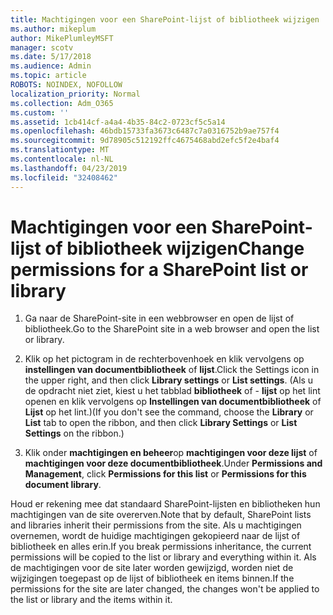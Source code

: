 ```yaml
---
title: Machtigingen voor een SharePoint-lijst of bibliotheek wijzigen
ms.author: mikeplum
author: MikePlumleyMSFT
manager: scotv
ms.date: 5/17/2018
ms.audience: Admin
ms.topic: article
ROBOTS: NOINDEX, NOFOLLOW
localization_priority: Normal
ms.collection: Adm_O365
ms.custom: ''
ms.assetid: 1cb414cf-a4a4-4b35-84c2-0723cf5c5a14
ms.openlocfilehash: 46bdb15733fa3673c6487c7a0316752b9ae757f4
ms.sourcegitcommit: 9d78905c512192ffc4675468abd2efc5f2e4baf4
ms.translationtype: MT
ms.contentlocale: nl-NL
ms.lasthandoff: 04/23/2019
ms.locfileid: "32408462"
---
```

# <a name="change-permissions-for-a-sharepoint-list-or-library"></a><span data-ttu-id="ad1de-102">Machtigingen voor een SharePoint-lijst of bibliotheek wijzigen</span><span class="sxs-lookup"><span data-stu-id="ad1de-102">Change permissions for a SharePoint list or library</span></span>

1. <span data-ttu-id="ad1de-103">Ga naar de SharePoint-site in een webbrowser en open de lijst of bibliotheek.</span><span class="sxs-lookup"><span data-stu-id="ad1de-103">Go to the SharePoint site in a web browser and open the list or library.</span></span>
    
2. <span data-ttu-id="ad1de-104">Klik op het pictogram in de rechterbovenhoek en klik vervolgens op **instellingen van documentbibliotheek** of **lijst**.</span><span class="sxs-lookup"><span data-stu-id="ad1de-104">Click the Settings icon in the upper right, and then click **Library settings** or **List settings**.</span></span> <span data-ttu-id="ad1de-105">(Als u de opdracht niet ziet, kiest u het tabblad **bibliotheek** of - **lijst** op het lint openen en klik vervolgens op **Instellingen van documentbibliotheek** of **Lijst** op het lint.)</span><span class="sxs-lookup"><span data-stu-id="ad1de-105">(If you don't see the command, choose the **Library** or **List** tab to open the ribbon, and then click **Library Settings** or **List Settings** on the ribbon.)</span></span> 
    
3. <span data-ttu-id="ad1de-106">Klik onder **machtigingen en beheer**op **machtigingen voor deze lijst** of **machtigingen voor deze documentbibliotheek**.</span><span class="sxs-lookup"><span data-stu-id="ad1de-106">Under **Permissions and Management**, click **Permissions for this list** or **Permissions for this document library**.</span></span>
    
<span data-ttu-id="ad1de-107">Houd er rekening mee dat standaard SharePoint-lijsten en bibliotheken hun machtigingen van de site overerven.</span><span class="sxs-lookup"><span data-stu-id="ad1de-107">Note that by default, SharePoint lists and libraries inherit their permissions from the site.</span></span> <span data-ttu-id="ad1de-108">Als u machtigingen overnemen, wordt de huidige machtigingen gekopieerd naar de lijst of bibliotheek en alles erin.</span><span class="sxs-lookup"><span data-stu-id="ad1de-108">If you break permissions inheritance, the current permissions will be copied to the list or library and everything within it.</span></span> <span data-ttu-id="ad1de-109">Als de machtigingen voor de site later worden gewijzigd, worden niet de wijzigingen toegepast op de lijst of bibliotheek en items binnen.</span><span class="sxs-lookup"><span data-stu-id="ad1de-109">If the permissions for the site are later changed, the changes won't be applied to the list or library and the items within it.</span></span>
  

